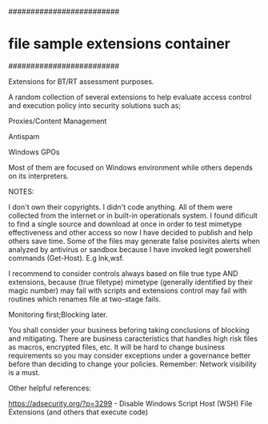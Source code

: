 #########################
# file sample extensions container #
#########################


Extensions for BT/RT assessment purposes.



A random collection of several extensions to help evaluate access control and execution policy into security solutions such as;



Proxies/Content Management

Antispam

Windows GPOs


Most of them are focused on Windows environment while others depends on its interpreters.


NOTES:


I don't own their copyrights. I didn't code anything. All of them were collected from the internet or in built-in operationals system. I found dificult to find a single source and download at once in order to test mimetype effectiveness and other access so now I have decided to publish and help others save time.
Some of the files may generate false posivites alerts when analyzed by antivirus or sandbox because I have invoked legit powershell commands (Get-Host).  E.g lnk,wsf. 

I recommend to consider controls always based on file true type AND extensions, because (true filetype) mimetype (generally identified by their magic number) may fail with scripts and extensions control may fail with routines which renames file at two-stage fails.   

Monitoring first;Blocking later. 

You shall consider your business beforing taking conclusions of blocking and mitigating.
There are business caracteristics that handles high risk files as macros, encrypted files, etc. It will be hard to change business requirements so you may consider exceptions under a governance better before than deciding to change your policies. 
Remember: Network visibility is a must.


Other helpful references: 

https://adsecurity.org/?p=3299 - Disable Windows Script Host (WSH) File Extensions (and others that execute code) 









      
